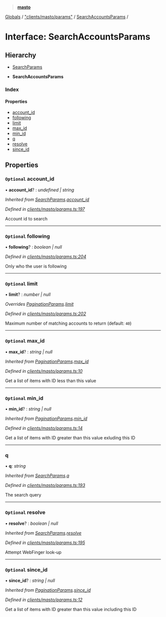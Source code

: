 > **[masto](../README.md)**

[Globals](../globals.md) / ["clients/masto/params"](../modules/_clients_masto_params_.md) / [SearchAccountsParams](_clients_masto_params_.searchaccountsparams.md) /

# Interface: SearchAccountsParams

## Hierarchy

  * [SearchParams](_clients_masto_params_.searchparams.md)

  * **SearchAccountsParams**

### Index

#### Properties

* [account_id](_clients_masto_params_.searchaccountsparams.md#optional-account_id)
* [following](_clients_masto_params_.searchaccountsparams.md#optional-following)
* [limit](_clients_masto_params_.searchaccountsparams.md#optional-limit)
* [max_id](_clients_masto_params_.searchaccountsparams.md#optional-max_id)
* [min_id](_clients_masto_params_.searchaccountsparams.md#optional-min_id)
* [q](_clients_masto_params_.searchaccountsparams.md#q)
* [resolve](_clients_masto_params_.searchaccountsparams.md#optional-resolve)
* [since_id](_clients_masto_params_.searchaccountsparams.md#optional-since_id)

## Properties

### `Optional` account_id

• **account_id**? : *undefined | string*

*Inherited from [SearchParams](_clients_masto_params_.searchparams.md).[account_id](_clients_masto_params_.searchparams.md#optional-account_id)*

*Defined in [clients/masto/params.ts:197](https://github.com/neet/masto.js/blob/aaa534e/src/clients/masto/params.ts#L197)*

Account id to search

___

### `Optional` following

• **following**? : *boolean | null*

*Defined in [clients/masto/params.ts:204](https://github.com/neet/masto.js/blob/aaa534e/src/clients/masto/params.ts#L204)*

Only who the user is following

___

### `Optional` limit

• **limit**? : *number | null*

*Overrides [PaginationParams](_clients_masto_params_.paginationparams.md).[limit](_clients_masto_params_.paginationparams.md#optional-limit)*

*Defined in [clients/masto/params.ts:202](https://github.com/neet/masto.js/blob/aaa534e/src/clients/masto/params.ts#L202)*

Maximum number of matching accounts to return (default: `40`)

___

### `Optional` max_id

• **max_id**? : *string | null*

*Inherited from [PaginationParams](_clients_masto_params_.paginationparams.md).[max_id](_clients_masto_params_.paginationparams.md#optional-max_id)*

*Defined in [clients/masto/params.ts:10](https://github.com/neet/masto.js/blob/aaa534e/src/clients/masto/params.ts#L10)*

Get a list of items with ID less than this value

___

### `Optional` min_id

• **min_id**? : *string | null*

*Inherited from [PaginationParams](_clients_masto_params_.paginationparams.md).[min_id](_clients_masto_params_.paginationparams.md#optional-min_id)*

*Defined in [clients/masto/params.ts:14](https://github.com/neet/masto.js/blob/aaa534e/src/clients/masto/params.ts#L14)*

Get a list of items with ID greater than this value exluding this ID

___

###  q

• **q**: *string*

*Inherited from [SearchParams](_clients_masto_params_.searchparams.md).[q](_clients_masto_params_.searchparams.md#q)*

*Defined in [clients/masto/params.ts:193](https://github.com/neet/masto.js/blob/aaa534e/src/clients/masto/params.ts#L193)*

The search query

___

### `Optional` resolve

• **resolve**? : *boolean | null*

*Inherited from [SearchParams](_clients_masto_params_.searchparams.md).[resolve](_clients_masto_params_.searchparams.md#optional-resolve)*

*Defined in [clients/masto/params.ts:195](https://github.com/neet/masto.js/blob/aaa534e/src/clients/masto/params.ts#L195)*

Attempt WebFinger look-up

___

### `Optional` since_id

• **since_id**? : *string | null*

*Inherited from [PaginationParams](_clients_masto_params_.paginationparams.md).[since_id](_clients_masto_params_.paginationparams.md#optional-since_id)*

*Defined in [clients/masto/params.ts:12](https://github.com/neet/masto.js/blob/aaa534e/src/clients/masto/params.ts#L12)*

Get a list of items with ID greater than this value including this ID